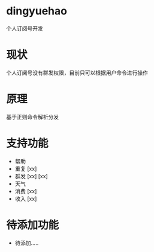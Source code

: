 # dingyuehao
个人订阅号开发

# 现状
个人订阅号没有群发权限，目前只可以根据用户命令进行操作

# 原理
基于正则命令解析分发

# 支持功能
- 帮助
- 重复 [xx]
- 群发 [xx] [xx]
- 天气
- 消费 [xx]
- 收入 [xx]

# 待添加功能
- 待添加.....
